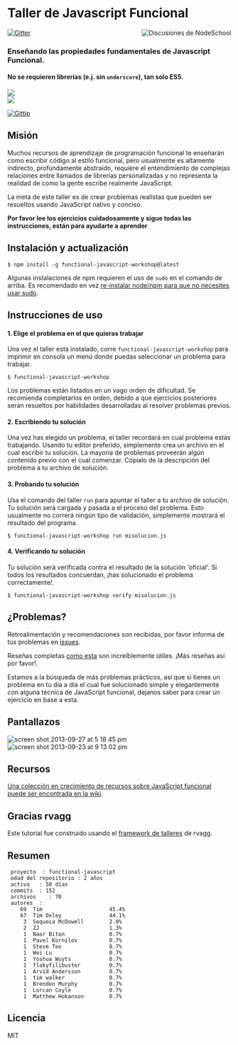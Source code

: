 # Taller de Javascript Funcional

[![Gitter](https://badges.gitter.im/Join%20Chat.svg)](https://gitter.im/nodeschool/discussions?utm_source=badge&utm_medium=badge&utm_campaign=pr-badge&utm_content=badge)
<img alt="Discusiones de NodeSchool" src="https://f.cloud.github.com/assets/43438/1368315/63919ad8-3997-11e3-909e-8193f5a94b59.png" align="right">

### Enseñando las propiedades fundamentales de Javascript Funcional.

#### No se requieren librerías (e.j. sin `underscore`), tan solo ES5.

<a href="https://nodei.co/npm/functional-javascript-workshop/" ><img src="https://nodei.co/npm/functional-javascript-workshop.png?downloads=true&stars=true"><br />
<img src="https://nodei.co/npm-dl/functional-javascript-workshop.png?months=12">
</a>

[![Gittip](http://img.shields.io/gittip/timoxley.png)](https://www.gittip.com/timoxley/)

## Misión

Muchos recursos de aprendizaje de programación funcional te enseñarán como escribir código al estilo funcional, pero usualmente es altamente indirecto, profundamente abstraído, requiere el entendimiento de complejas relaciones entre llamados de librerías personalizadas y no representa la realidad de como la gente escribe realmente JavaScript.

La meta de este taller es de crear problemas realistas que pueden ser resueltos usando JavaScript nativo y conciso.

**Por favor lee los ejercicios cuidadosamente y sigue todas las instrucciones, están para ayudarte a aprender**

## Instalación y actualización

```
$ npm install -g functional-javascript-workshop@latest
```

Algunas instalaciones de npm requieren el uso de `sudo` en el comando de arriba. Es recomendado en vez [re-instalar node/npm para que no necesites usar sudo](https://gist.github.com/isaacs/579814).

## Instrucciones de uso

#### 1. Elige el problema en el que quieras trabajar

Una vez el taller está instalado, corre `functional-javascript-workshop` para imprimir en consola un menú donde puedas seleccionar un problema para trabajar.

```
$ functional-javascript-workshop
```

Los problemas están listados en un vago orden de dificultad. Se recomienda completarlos en orden, debido a que ejercicios posteriores serán resueltos por habilidades desarrolladas al resolver problemas previos.

#### 2. Escribiendo tu solución

Una vez has elegido un problema, el taller recordará en cual problema estás trabajando. Usando tu editor preferido, simplemente crea un archivo en el cual escribir tu solución. La mayoría de problemas proveerán algún contenido previo con el cual comenzar. Cópialo de la descripción del problema a tu archivo de solución.

#### 3. Probando tu solución

Usa el comando del taller `run` para apuntar el taller a tu archivo de solución. Tu solución será cargada y pasada a el proceso del problema. Esto usualmente no correrá ningún tipo de validación, simplemente mostrará el resultado del programa.

```
$ functional-javascript-workshop run misolucion.js
```

#### 4. Verificando tu solución

Tu solución será verificada contra el resultado de la solución 'oficial'. Si todos los resultados concuerdan, ¡has solucionado el problema correctamente!.

```
$ functional-javascript-workshop verify misolucion.js
```

## ¿Problemas?

Retroalimentación y recomendaciones son recibidas, por favor informa de tus problemas en [issues](https://github.com/timoxley/functional-javascript-workshop/issues).

Reseñas completas [como esta](https://github.com/timoxley/functional-javascript-workshop/issues/7) son increíblemente útiles. ¡Más reseñas así por favor!.

Estamos a la búsqueda de más problemas prácticos, así que si tienes un problema en tu día a día el cual fue solucionado simple y elegantemente con alguna técnica de JavaScript funcional, dejanos saber para crear un ejercicio en base a esta.

## Pantallazos

![screen shot 2013-09-27 at 5 18 45 pm](https://f.cloud.github.com/assets/43438/1225514/08c87a70-276a-11e3-8db7-485e3c760373.png)
![screen shot 2013-09-23 at 9 13 02 pm](https://f.cloud.github.com/assets/43438/1191466/f289f38a-2451-11e3-9ba5-a3c224b5ca97.png)

## Recursos

[Una colección en crecimiento de recursos sobre JavaScript funcional puede ser encontrada en la wiki](https://github.com/timoxley/functional-javascript-workshop/wiki).

## Gracias rvagg

Este tutorial fue construido usando el [framework de talleres](https://github.com/rvagg/workshopper) de rvagg.

## Resumen

```
 proyecto  : functional-javascript
 edad del repositorio : 2 años
 activo   : 50 días
 commits  : 152
 archivos    : 70
 autores  :
    69	Tim                     45.4%
    67	Tim Oxley               44.1%
     3	Sequoia McDowell        2.0%
     2	ZJ                      1.3%
     1	Naor Biton              0.7%
     1	Pavel Kornilov          0.7%
     1	Steve Teo               0.7%
     1	Wei Lu                  0.7%
     1	Yoshua Wuyts            0.7%
     1	flakyfilibuster         0.7%
     1	Arvid Andersson         0.7%
     1	tim walker              0.7%
     1	Brendon Murphy          0.7%
     1	Lorcan Coyle            0.7%
     1	Matthew Hokanson        0.7%
```

## Licencia

MIT
